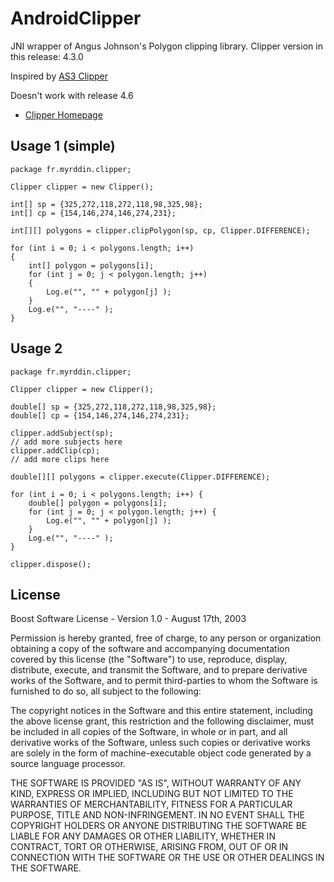 # AndroidClipper

JNI wrapper of Angus Johnson's Polygon clipping library.
Clipper version in this release: 4.3.0

Inspired by [AS3 Clipper](https://github.com/Flassari/as3clipper)

Doesn't work with release 4.6

* [Clipper Homepage](http://angusj.com/delphi/clipper.php)

## Usage 1 (simple)

	package fr.myrddin.clipper;
	
	Clipper clipper = new Clipper();
        
    int[] sp = {325,272,118,272,118,98,325,98};
    int[] cp = {154,146,274,146,274,231};
    
    int[][] polygons = clipper.clipPolygon(sp, cp, Clipper.DIFFERENCE);
    
    for (int i = 0; i < polygons.length; i++) 
    {
        int[] polygon = polygons[i];
    	for (int j = 0; j < polygon.length; j++) 
    	{
    		Log.e("", "" + polygon[j] );
        }
    	Log.e("", "----" );
    }
    
## Usage 2

	package fr.myrddin.clipper;
	
	Clipper clipper = new Clipper();
        
    double[] sp = {325,272,118,272,118,98,325,98};
    double[] cp = {154,146,274,146,274,231};
    
    clipper.addSubject(sp);
    // add more subjects here
    clipper.addClip(cp);
    // add more clips here
    
    double[][] polygons = clipper.execute(Clipper.DIFFERENCE);
    
    for (int i = 0; i < polygons.length; i++) {
    	double[] polygon = polygons[i];
    	for (int j = 0; j < polygon.length; j++) {
    		Log.e("", "" + polygon[j] );
        }
    	Log.e("", "----" );
    }
    
    clipper.dispose();

## License

Boost Software License - Version 1.0 - August 17th, 2003

Permission is hereby granted, free of charge, to any person or organization
obtaining a copy of the software and accompanying documentation covered by
this license (the "Software") to use, reproduce, display, distribute,
execute, and transmit the Software, and to prepare derivative works of the
Software, and to permit third-parties to whom the Software is furnished to
do so, all subject to the following:

The copyright notices in the Software and this entire statement, including
the above license grant, this restriction and the following disclaimer,
must be included in all copies of the Software, in whole or in part, and
all derivative works of the Software, unless such copies or derivative
works are solely in the form of machine-executable object code generated by
a source language processor.

THE SOFTWARE IS PROVIDED "AS IS", WITHOUT WARRANTY OF ANY KIND, EXPRESS OR
IMPLIED, INCLUDING BUT NOT LIMITED TO THE WARRANTIES OF MERCHANTABILITY,
FITNESS FOR A PARTICULAR PURPOSE, TITLE AND NON-INFRINGEMENT. IN NO EVENT
SHALL THE COPYRIGHT HOLDERS OR ANYONE DISTRIBUTING THE SOFTWARE BE LIABLE
FOR ANY DAMAGES OR OTHER LIABILITY, WHETHER IN CONTRACT, TORT OR OTHERWISE,
ARISING FROM, OUT OF OR IN CONNECTION WITH THE SOFTWARE OR THE USE OR OTHER
DEALINGS IN THE SOFTWARE.